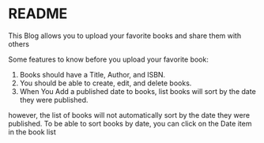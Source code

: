 # README

This Blog allows you to upload your favorite books and share them with others

Some features to know before you upload your favorite book:

1. Books should have a Title, Author, and ISBN.
2. You should be able to create, edit, and delete books.
3. When You Add a published date to books, list books will sort by the date they were published.

however, the list of books will not automatically sort by the date they were published. To be able to sort books by date, you can click on the Date item in the book list

